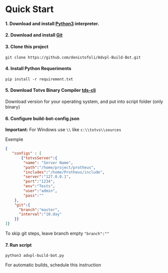 # Quick Start

#### 1. Download and install [Python3](https://www.python.org/) interpreter.

#### 2. Download and install [Git](https://git-scm.com/)

#### 3. Clone this project
```git clone https://github.com/denistofoli/Advpl-Build-Bot.git```

#### 4. Install Python Requeriments
```pip install -r requirement.txt```

#### 5. Download Totvs Binary Compiler [tds-cli](https://github.com/totvs/tds-ls)
Download version for your operating system, and put into script folder (only binary)

#### 6. Configure build-bot-config.json
**Important:** For Windows use ```\\``` like ```c:\\totvs\\sources```

Exemple
```json
{
   "configs" : [
       {"totvsServer":{
        "name": "Server Name",
        "path":"/home/project/protheus",
        "includes":"/home/Protheus/include",
        "server":"127.0.0.1",
        "port":"1234",
        "env":"Tests",
        "user":"admin",
        "pass":""
    },
    "git":{
      "branch":"master",
      "interval":"10.day"  
    }}
]}
```

To skip git steps, leave branch empty ```"branch":""```


#### 7. Run script
```python3 advpl-build-bot.py```

For automatic builds, schedule this instruction
